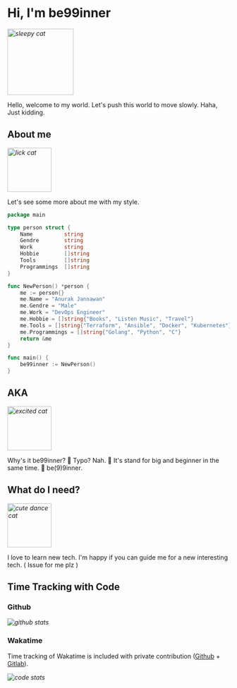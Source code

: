 # Hi, I'm be99inner

<em><img
src="https://lh3.googleusercontent.com/proxy/mGjsZrbDQVn09xyj0mvelFWGzsxn8M7S_omj3XS0WfbSqlIY95rWfRgFAtbOwNtlM5c7bNfXpFZBasFCWvY1nSqdkNfLOdCBt67PNVBHpgNbA1qQN3PdJei7prX3R4p-jxnBO-5CxpS7ExRgzDvCGvjQ=s0-d" alt="sleepy cat" width=150></em>

Hello, welcome to my world.
Let's push this world to move slowly.
Haha, Just kidding.

## About me

<em><img src="https://i.pinimg.com/originals/bd/7b/00/bd7b00d35c4dcfb5d4ebdbf0e74257c0.gif" alt="lick cat" width=100></em>

Let's see some more about me with my style.

```go
package main

type person struct {
    Name          string
    Gendre        string
    Work          string
    Hobbie        []string
    Tools         []string
    Programmings  []string
}

func NewPerson() *person {
    me := person{}
    me.Name = "Anurak Jannawan"
    me.Gendre = "Male"
    me.Work = "DevOps Engineer"
    me.Hobbie = []string{"Books", "Listen Music", "Travel"}
    me.Tools = []string{"Terraform", "Ansible", "Docker", "Kubernetes"}
    me.Programmings = []string{"Golang", "Python", "C"}
    return &me
}

func main() {
    be99inner := NewPerson()
}
```

## AKA

<em><img src="https://i.pinimg.com/originals/e7/4b/38/e74b38cbb1cf9d5ddd4edf15557fedd1.gif" alt="excited cat" width=100></em>

Why's it be99inner? 🧐
Typo? Nah. 🤨
It's stand for big and beginner in the same time. 🤪 be(9)9inner.

## What do I need?

<em><img src="https://data.whicdn.com/images/314298488/original.gif" alt="cute dance cat" width=100></em>

I love to learn new tech. I'm happy if you can guide me for a new interesting
tech. ( Issue for me plz )

## Time Tracking with Code

### Github
<em><img src="https://github-readme-stats.vercel.app/api?username=be99inner&show_icons=true&theme=dracula" alt="github stats"></em>

### Wakatime

Time tracking of Wakatime is included with private contribution ([Github](https://github.com/be99inner) + [Gitlab](https://gitlab.com/be99inner)).

<em><img src="https://wakatime.com/share/@be99inner/53ff60f8-7211-4e40-a02f-0c55552e5480.svg" alt="code stats"></em>
